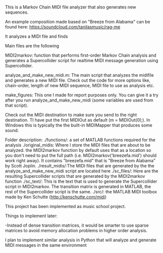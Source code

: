 This is a Markov Chain MIDI file analyzer that also generates new sequences.

An example composition made based on "Breeze from Alabama" can be found here:
https://soundcloud.com/tanilasmusic/rag-me

It analyzes a MIDI file and finds

Main files are the following

MIDI2markov: function that performs first-order Markov Chain analysis and generates a Supercollider script for realtime MIDI message generation using Supercollider.

analyze_and_make_new_midi.m: The main script that analyzes the midifile and generates a new MIDI file. Check out the code for more options like, chain-order, length of new MIDI sequence, MIDI file to use as analysis etc.

make_figures: This one I made for report purposes only. You can give it a try after you run analyze_and_make_new_midi (some variables are used from that script).

Check out the MIDI destination to make sure you send to the right destination. TI have put the first MIDIOut as default (m = MIDIOut(0);). In Windows this is typically the the built-in MIDIMapper that produces some sound.

Folder description:
./functions/: a set of MATLAB functions required for the analysis
./original_midis: Where I store the MIDI files that are about to be analyzed. the MIDI2markov function by default uses that as a location so you don't need to put the full path (i.e. MIDI2markov('breezefa.mid') should work right away). It contains "breezefa.mid" that is "Breeze from Alabama" by Scott Joplin.
./result_midis/:The MIDI files that are generated by the the analyze_and_make_new_midi script are located here
./sc_files/: Here are the resulting Supercollider scripts that are generated by the MIDI2markov function
./sc_text/: This is the text that is used to generate the Supercollider script in MIDI2markov. The transition matrix is generated in MATLAB, the rest of the Supercollider script is the same.
./src/: the MATLAB MIDI toolbox made by Ken Schutte (http://kenschutte.com/midi)


This project has been implemented as music school project. 

Things to implement later:

-Instead of dense transition matrices, it would be smarter to use sparse matrices to avoid memory allocation problems in higher order analysis.


I plan to implement similar analysis in Python that will analyze and generate MIDI messages in the same environment


